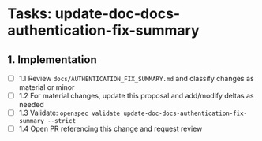 # Tasks: update-doc-docs-authentication-fix-summary

## 1. Implementation

- [ ] 1.1 Review `docs/AUTHENTICATION_FIX_SUMMARY.md` and classify changes as material or minor
- [ ] 1.2 For material changes, update this proposal and add/modify deltas as needed
- [ ] 1.3 Validate: `openspec validate update-doc-docs-authentication-fix-summary --strict`
- [ ] 1.4 Open PR referencing this change and request review

